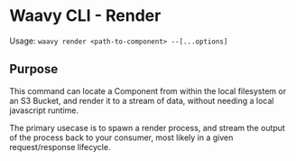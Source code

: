 # Waavy CLI - Render

Usage: `waavy render <path-to-component> --[...options]`

## Purpose

This command can locate a Component from within the local filesystem or an S3 Bucket, and render it to a stream of data, without needing a local javascript runtime. 

The primary usecase is to spawn a render process, and stream the output of the process back to your consumer, most likely in a given request/response lifecycle.